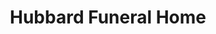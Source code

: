 ---
title: "Hubbard Funeral Home"
url: /castle-rock/hubbard-funeral-home/
shop: funeral directors
---